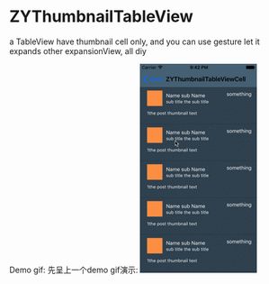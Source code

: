 # ZYThumbnailTableView
a TableView have thumbnail cell only, and you can use gesture let it expands other expansionView, all diy

Demo gif:
先呈上一个demo gif演示:
![](https://raw.githubusercontent.com/liuzhiyi1992/MyStore/master/ZYThumbnailTabelViewDemo.gif)
